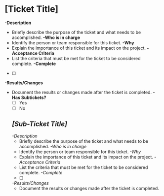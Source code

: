 # [Ticket Title]
**-Description**  
- Briefly describe the purpose of the ticket and what needs to be accomplished.
**-Who is in charge**  
- Identify the person or team responsible for this ticket.
**-Why**  
- Explain the importance of this ticket and its impact on the project.
**-Acceptance Criteria**  
- List the criteria that must be met for the ticket to be considered complete.
**-Complete**  
- [ ] 
**-Results/Changes**  
- Document the results or changes made after the ticket is completed.
**-Has Subtickets?**  
  - [ ] Yes
  - [ ] No
  
  ## *[Sub-Ticket Title]*
  *-Description*  
  - Briefly describe the purpose of the ticket and what needs to be accomplished.
  *-Who is in charge*  
  - Identify the person or team responsible for this ticket.
  *-Why*  
  - Explain the importance of this ticket and its impact on the project.
  *-Acceptance Criteria*  
  - List the criteria that must be met for the ticket to be considered complete.
  *-Complete*  
  - [ ] 
  *-Results/Changes*  
  - Document the results or changes made after the ticket is completed.